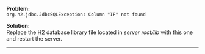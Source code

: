 **Problem:**  
`org.h2.jdbc.JdbcSQLException: Column "IF" not found`

**Solution:**  
Replace the H2 database library file located in _server root/lib_ with [this](http://dl.dropbox.com/u/24661378/Bukkit/lib/h2.jar) one and restart the server.
***

